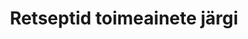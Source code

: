 ---
title: Retseptid toimeainete järgi
title_en: 'Prescriptions by ingredients'
notes: >-
  Pere- ja eriarstide poolt välja kirjutatud toimeainepõhiste retseptide osakaal
  toimeainete lõikes alates aastast 2014
notes_en: ''
category: 
  - Tervis
category_en: 
  - Health
resources:
  - name: Retseptid toimeainete järgi
    url: 'https://statistika.haigekassa.ee/PXWeb/pxweb/et/kindlustatu/kindlustatu__Ravimid%20ja%20meditsiiniseadmed/ATC10.px/?rxid=1640cdbb-94c6-462e-8afa-fb7957bf1b9d'
    format: HTML
    interactive: 'TRUE'
license: 'https://creativecommons.org/licenses/by-sa/3.0/ee/legalcode'
update_freq: 'http://purl.org/linked-data/sdmx/2009/code#freq-A'
organization: Eesti Haigekassa
maintainer_name: ''
maintainer_email: ''
maintainer_phone: ''
date_issued: '21/04/2020'
date_modified: 2020/05/20
---
